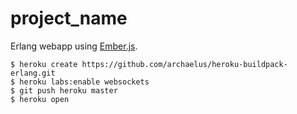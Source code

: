 project_name
============

Erlang webapp using [Ember.js](http://emberjs.com/).

```
$ heroku create https://github.com/archaelus/heroku-buildpack-erlang.git
$ heroku labs:enable websockets
$ git push heroku master
$ heroku open
```
